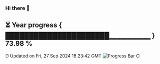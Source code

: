### Hi there 👋
⏳ Year progress { ██████████████████████▁▁▁▁▁▁▁▁ } 73.98 %
---
⏰ Updated on Fri, 27 Sep 2024 18:23:42 GMT
![Progress Bar CI](https://github.com/liununu/liununu/workflows/Progress%20Bar%20CI/badge.svg)
